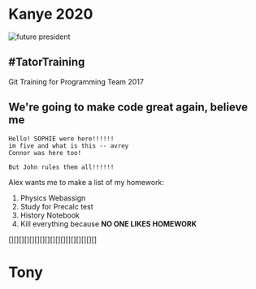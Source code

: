 # Kanye 2020
![future president](http://2dopeboyz.com/wp-content/uploads/2016/11/kanye2020.jpeg)
## #TatorTraining
Git Training for Programming Team 2017

## We're going to make code great again, believe me

```
Hello! SOPHIE were here!!!!!!
im five and what is this -- avrey
Connor was here too!

But John rules them all!!!!!!
```

Alex wants me to make a list of my homework:

1. Physics Webassign
2. Study for Precalc test
3. History Notebook
4. Kill everything because **NO ONE LIKES HOMEWORK**

[][][][][][][][][][][][][][][][][]
# Tony
